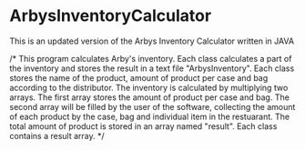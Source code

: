 # ArbysInventoryCalculator
This is an updated version of the Arbys Inventory Calculator written in JAVA

/*
    This program calculates Arby's inventory. Each class calculates a part of the inventory and stores the result in a text file "ArbysInventory".
    Each class stores the name of the product, amount of product per case and bag according to the distributor.
    The inventory is calculated by multiplying two arrays. The first array stores the amount of product per case and bag.
    The second array will be filled by the user of the software, collecting the amount of each product by the case, bag and individual item in the restuarant.
    The total amount of product is stored in an array named "result".
    Each class contains a result array.
*/

